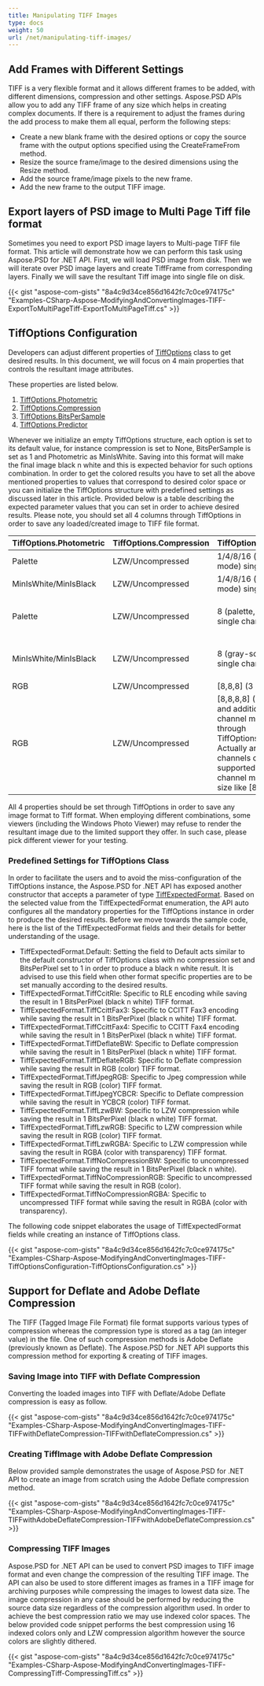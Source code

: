 ```yaml
---
title: Manipulating TIFF Images
type: docs
weight: 50
url: /net/manipulating-tiff-images/
---
```


## **Add Frames with Different Settings**
TIFF is a very flexible format and it allows different frames to be added, with different dimensions, compression and other settings. Aspose.PSD APIs allow you to add any TIFF frame of any size which helps in creating complex documents. If there is a requirement to adjust the frames during the add process to make them all equal, perform the following steps:

- Create a new blank frame with the desired options or copy the source frame with the output options specified using the CreateFrameFrom method.
- Resize the source frame/image to the desired dimensions using the Resize method.
- Add the source frame/image pixels to the new frame.
- Add the new frame to the output TIFF image.
## **Export layers of PSD image to Multi Page Tiff file format**
Sometimes you need to export PSD image layers to Multi-page TIFF file format. This article will demonstrate how we can perform this task using Aspose.PSD for .NET API. First, we will load PSD image from disk. Then we will iterate over PSD image layers and create TiffFrame from corresponding layers. Finally we will save the resultant Tiff image into single file on disk.



{{< gist "aspose-com-gists" "8a4c9d34ce856d1642fc7c0ce974175c" "Examples-CSharp-Aspose-ModifyingAndConvertingImages-TIFF-ExportToMultiPageTiff-ExportToMultiPageTiff.cs" >}}
## **TiffOptions Configuration**

Developers can adjust different properties of [TiffOptions](https://reference.aspose.com/psd/net/aspose.psd.imageoptions/tiffoptions) class to get desired results. In this document, we will focus on 4 main properties that controls the resultant image attributes.

These properties are listed below.

1. [TiffOptions.Photometric](https://reference.aspose.com/psd/net/aspose.psd.imageoptions/tiffoptions/properties/photometric)
1. [TiffOptions.Compression](https://reference.aspose.com/psd/net/aspose.psd.imageoptions/tiffoptions/properties/compression)
1. [TiffOptions.BitsPerSample](https://reference.aspose.com/psd/net/aspose.psd.imageoptions/tiffoptions/properties/bitspersample)
1. [TiffOptions.Predictor](https://reference.aspose.com/psd/net/aspose.psd.imageoptions/tiffoptions/properties/predictor)

Whenever we initialize an empty TiffOptions structure, each option is set to its default value, for instance compression is set to None, BitsPerSample is set as 1 and Photometric as MinIsWhite. Saving into this format will make the final image black n white and this is expected behavior for such options combination. In order to get the colored results you have to set all the above mentioned properties to values that correspond to desired color space or you can initialize the TiffOptions structure with predefined settings as discussed later in this article. Provided below is a table describing the expected parameter values that you can set in order to achieve desired results. Please note, you should set all 4 columns through TiffOptions in order to save any loaded/created image to TIFF file format.

|**TiffOptions.Photometric**|**TiffOptions.Compression**|**TiffOptions.BitsPerSample**|**TiffOptions.Predictor**|
| :- | :- | :- | :- |
|Palette|LZW/Uncompressed|1/4/8/16 (palette, color mode) single channel only|None|
|MinIsWhite/MinIsBlack|LZW/Uncompressed|1/4/8/16 (gray-scale mode) single channel only|None|
|Palette|LZW/Uncompressed|8 (palette, color mode) single channel only|Horizontal (more compression achieved for LZW same patterns)|
|MinIsWhite/MinIsBlack|LZW/Uncompressed|8 (gray-scale mode) single channel only|Horizontal (more compression achieved for LZW same patterns)|
|RGB|LZW/Uncompressed|[8,8,8] (3 RGB channels)|None/Horizontal|
|RGB|LZW/Uncompressed|[8,8,8,8] (3 RGB channels and additional alpha channel may be set through TiffOptions.AlphaStorage) Actually any additional channels count is supported but each channel must have 8 bit size like [8,8,8,8,8,8]|None/Horizontal|
All 4 properties should be set through TiffOptions in order to save any image format to Tiff format. When employing different combinations, some viewers (including the Windows Photo Viewer) may refuse to render the resultant image due to the limited support they offer. In such case, please pick different viewer for your testing.
### **Predefined Settings for TiffOptions Class**
In order to facilitate the users and to avoid the miss-configuration of the TiffOptions instance, the Aspose.PSD for .NET API has exposed another constructor that accepts a parameter of type [TiffExpectedFormat](https://reference.aspose.com/psd/net/aspose.psd.fileformats.tiff.enums/tiffexpectedformat). Based on the selected value from the TiffExpectedFormat enumeration, the API auto configures all the mandatory properties for the TiffOptions instance in order to produce the desired results. Before we move towards the sample code, here is the list of the TiffExpectedFormat fields and their details for better understanding of the usage.


- TiffExpectedFormat.Default: Setting the field to Default acts similar to the default constructor of TiffOptions class with no compression set and BitsPerPixel set to 1 in order to produce a black n white result. It is advised to use this field when other format specific properties are to be set manually according to the desired results.
- TiffExpectedFormat.TiffCcitRle: Specific to RLE encoding while saving the result in 1 BitsPerPixel (black n white) TIFF format.
- TiffExpectedFormat.TiffCcittFax3: Specific to CCITT Fax3 encoding while saving the result in 1 BitsPerPixel (black n white) TIFF format.
- TiffExpectedFormat.TiffCcittFax4: Specific to CCITT Fax4 encoding while saving the result in 1 BitsPerPixel (black n white) TIFF format.
- TiffExpectedFormat.TiffDeflateBW: Specific to Deflate compression while saving the result in 1 BitsPerPixel (black n white) TIFF format.
- TiffExpectedFormat.TiffDeflateRGB: Specific to Deflate compression while saving the result in RGB (color) TIFF format.
- TiffExpectedFormat.TiffJpegRGB: Specific to Jpeg compression while saving the result in RGB (color) TIFF format.
- TiffExpectedFormat.TiffJpegYCBCR: Specific to Deflate compression while saving the result in YCBCR (color) TIFF format.
- TiffExpectedFormat.TiffLzwBW: Specific to LZW compression while saving the result in 1 BitsPerPixel (black n white) TIFF format.
- TiffExpectedFormat.TiffLzwRGB: Specific to LZW compression while saving the result in RGB (color) TIFF format.
- TiffExpectedFormat.TiffLzwRGBA: Specific to LZW compression while saving the result in RGBA (color with transparency) TIFF format.
- TiffExpectedFormat.TiffNoCompressionBW: Specific to uncompressed TIFF format while saving the result in 1 BitsPerPixel (black n white).
- TiffExpectedFormat.TiffNoCompressionRGB: Specific to uncompressed TIFF format while saving the result in RGB (color).
- TiffExpectedFormat.TiffNoCompressionRGBA: Specific to uncompressed TIFF format while saving the result in RGBA (color with transparency).



The following code snippet elaborates the usage of TiffExpectedFormat fields while creating an instance of TiffOptions class.



{{< gist "aspose-com-gists" "8a4c9d34ce856d1642fc7c0ce974175c" "Examples-CSharp-Aspose-ModifyingAndConvertingImages-TIFF-TiffOptionsConfiguration-TiffOptionsConfiguration.cs" >}}
## **Support for Deflate and Adobe Deflate Compression**
The TIFF (Tagged Image File Format) file format supports various types of compression whereas the compression type is stored as a tag (an integer value) in the file. One of such compression methods is Adobe Deflate (previously known as Deflate). The Aspose.PSD for .NET API supports this compression method for exporting & creating of TIFF images.
### **Saving Image into TIFF with Deflate Compression**
Converting the loaded images into TIFF with Deflate/Adobe Deflate compression is easy as follow.


{{< gist "aspose-com-gists" "8a4c9d34ce856d1642fc7c0ce974175c" "Examples-CSharp-Aspose-ModifyingAndConvertingImages-TIFF-TIFFwithDeflateCompression-TIFFwithDeflateCompression.cs" >}}
### **Creating TiffImage with Adobe Deflate Compression**
Below provided sample demonstrates the usage of Aspose.PSD for .NET API to create an image from scratch using the Adobe Deflate compression method.


{{< gist "aspose-com-gists" "8a4c9d34ce856d1642fc7c0ce974175c" "Examples-CSharp-Aspose-ModifyingAndConvertingImages-TIFF-TIFFwithAdobeDeflateCompression-TIFFwithAdobeDeflateCompression.cs" >}}
### **Compressing TIFF Images**
Aspose.PSD for .NET API can be used to convert PSD images to TIFF image format and even change the compression of the resulting TIFF image. The API can also be used to store different images as frames in a TIFF image for archiving purposes while compressing the images to lowest data size. The image compression in any case should be performed by reducing the source data size regardless of the compression algorithm used. In order to achieve the best compression ratio we may use indexed color spaces. The below provided code snippet performs the best compression using 16 indexed colors only and LZW compression algorithm however the source colors are slightly dithered.


{{< gist "aspose-com-gists" "8a4c9d34ce856d1642fc7c0ce974175c" "Examples-CSharp-Aspose-ModifyingAndConvertingImages-TIFF-CompressingTiff-CompressingTiff.cs" >}}
